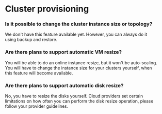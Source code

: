 # Cluster provisioning

### Is it possible to change the cluster instance size or topology?

We don't have this feature available yet. However, you can always do it using backup and restore.

### Are there plans to support automatic VM resize?

You will be able to do an online instance resize, but it won't be auto-scaling. You will have to change the instance size for your clusters yourself, when this feature will become available.

### Are there plans to support automatic disk resize?

No, you have to resize the disks yourself. Cloud providers set certain limitations on how often you can perform the disk resize operation, please follow your provider guidelines.
